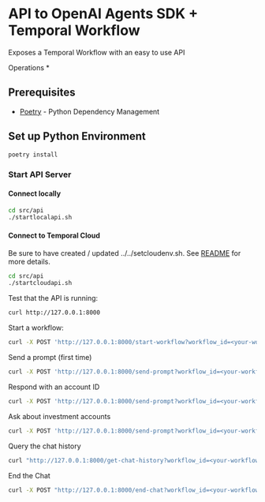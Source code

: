 # API to OpenAI Agents SDK + Temporal Workflow

Exposes a Temporal Workflow with an easy to use API

Operations
* 

## Prerequisites

* [Poetry](https://python-poetry.org/docs/) - Python Dependency Management

## Set up Python Environment
```bash
poetry install
```

### Start API Server

#### Connect locally
```bash
cd src/api
./startlocalapi.sh
```

#### Connect to Temporal Cloud
Be sure to have created / updated ../../setcloudenv.sh. See [README](../temporal_supervisor/README.md) for more details.
```bash
cd src/api
./startcloudapi.sh
```

Test that the API is running:
```bash
curl http://127.0.0.1:8000
```

Start a workflow:
```bash
curl -X POST 'http://127.0.0.1:8000/start-workflow?workflow_id=<your-workflow-id>'
```

Send a prompt (first time)
```bash
curl -X POST 'http://127.0.0.1:8000/send-prompt?workflow_id=<your-workflow-id>&prompt=Who%20are%20my%20beneficiaries%3F&chat_len=0'
```

Respond with an account ID
```bash
curl -X POST 'http://127.0.0.1:8000/send-prompt?workflow_id=<your-workflow-id>&prompt=123&chat_len=1'
```

Ask about investment accounts
```bash
curl -X POST 'http://127.0.0.1:8000/send-prompt?workflow_id=<your-workflow-id>&prompt=What%20investment%20accounts%20do%20I%20have%3F&chat_len=2'
```

Query the chat history
```bash
curl "http://127.0.0.1:8000/get-chat-history?workflow_id=<your-workflow-id>&from_index=<index (integer)>"
```

End the Chat
```bash
curl -X POST "http://127.0.0.1:8000/end-chat?workflow_id=<your-workflow-id>"
```